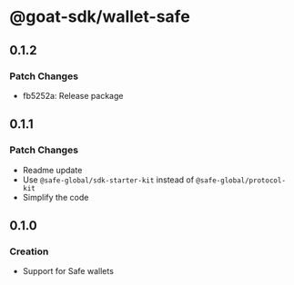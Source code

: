 # @goat-sdk/wallet-safe

## 0.1.2

### Patch Changes

- fb5252a: Release package

## 0.1.1

### Patch Changes

- Readme update
- Use `@safe-global/sdk-starter-kit` instead of `@safe-global/protocol-kit`
- Simplify the code

## 0.1.0

### Creation

- Support for Safe wallets
